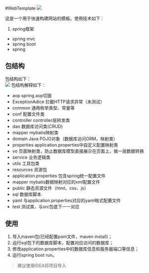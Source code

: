 #WebTemplate
![](/images/build-passing-brightgreen.svg)

这是一个用于快速构建网站的模板。使用技术如下：
1. spring框架
- spring mvc
- spring boot
- spring

## 包结构
包结构如下：<br>
![](/images/resttemplate-package.PNG)
包结构解释如下：
- aop spring aop切面
- ExceptionAdice 拦截HTTP请求异常（未测试）
- common 通用枚举类型、常量等
- conf 配置文件类
- controller controller层转发类
- dao 数据库访问类(CRUD)
- mapper mybatis映射类
- domain Java POJO对象（数据库访问ORM，映射类）
- properties application.properties中自定义配置映射类
- vo 页面映射类，防止数据库模型直接展示在页面上，做一层数据转换
- service 业务逻辑类
- utils 工具包类
- resources 资源包
- application.properties 包含spring统一配置文件
- mapper mybatis数据映射对应的xml配置文件
- public 静态资源文件（html、css、js）
- sql 数据库脚本
- yaml 与application.properties对应的yaml格式配置文件
- test 测试类，与src包底下一一对应

## 使用
1. 导入maven包(已经配置pom文件，maven install)；
1. 运行sql包下的数据库脚本，配置对应访问的数据库；
2. 修改application.properties中的数据库信息和服务器端口等信息；
3. 运行spring boot run。

> 建议使用IDEA将项目导入